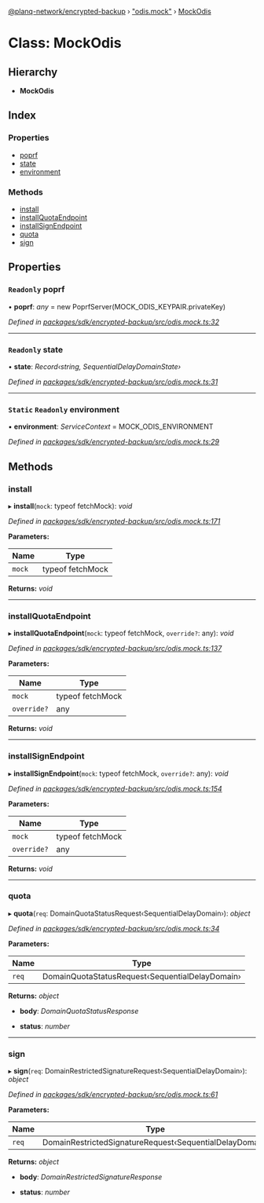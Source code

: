 [@planq-network/encrypted-backup](../README.md) › ["odis.mock"](../modules/_odis_mock_.md) › [MockOdis](_odis_mock_.mockodis.md)

# Class: MockOdis

## Hierarchy

* **MockOdis**

## Index

### Properties

* [poprf](_odis_mock_.mockodis.md#readonly-poprf)
* [state](_odis_mock_.mockodis.md#readonly-state)
* [environment](_odis_mock_.mockodis.md#static-readonly-environment)

### Methods

* [install](_odis_mock_.mockodis.md#install)
* [installQuotaEndpoint](_odis_mock_.mockodis.md#installquotaendpoint)
* [installSignEndpoint](_odis_mock_.mockodis.md#installsignendpoint)
* [quota](_odis_mock_.mockodis.md#quota)
* [sign](_odis_mock_.mockodis.md#sign)

## Properties

### `Readonly` poprf

• **poprf**: *any* = new PoprfServer(MOCK_ODIS_KEYPAIR.privateKey)

*Defined in [packages/sdk/encrypted-backup/src/odis.mock.ts:32](https://github.com/planq-network/planq-sdk/blob/master/packages/sdk/encrypted-backup/src/odis.mock.ts#L32)*

___

### `Readonly` state

• **state**: *Record‹string, SequentialDelayDomainState›*

*Defined in [packages/sdk/encrypted-backup/src/odis.mock.ts:31](https://github.com/planq-network/planq-sdk/blob/master/packages/sdk/encrypted-backup/src/odis.mock.ts#L31)*

___

### `Static` `Readonly` environment

▪ **environment**: *ServiceContext* = MOCK_ODIS_ENVIRONMENT

*Defined in [packages/sdk/encrypted-backup/src/odis.mock.ts:29](https://github.com/planq-network/planq-sdk/blob/master/packages/sdk/encrypted-backup/src/odis.mock.ts#L29)*

## Methods

###  install

▸ **install**(`mock`: typeof fetchMock): *void*

*Defined in [packages/sdk/encrypted-backup/src/odis.mock.ts:171](https://github.com/planq-network/planq-sdk/blob/master/packages/sdk/encrypted-backup/src/odis.mock.ts#L171)*

**Parameters:**

Name | Type |
------ | ------ |
`mock` | typeof fetchMock |

**Returns:** *void*

___

###  installQuotaEndpoint

▸ **installQuotaEndpoint**(`mock`: typeof fetchMock, `override?`: any): *void*

*Defined in [packages/sdk/encrypted-backup/src/odis.mock.ts:137](https://github.com/planq-network/planq-sdk/blob/master/packages/sdk/encrypted-backup/src/odis.mock.ts#L137)*

**Parameters:**

Name | Type |
------ | ------ |
`mock` | typeof fetchMock |
`override?` | any |

**Returns:** *void*

___

###  installSignEndpoint

▸ **installSignEndpoint**(`mock`: typeof fetchMock, `override?`: any): *void*

*Defined in [packages/sdk/encrypted-backup/src/odis.mock.ts:154](https://github.com/planq-network/planq-sdk/blob/master/packages/sdk/encrypted-backup/src/odis.mock.ts#L154)*

**Parameters:**

Name | Type |
------ | ------ |
`mock` | typeof fetchMock |
`override?` | any |

**Returns:** *void*

___

###  quota

▸ **quota**(`req`: DomainQuotaStatusRequest‹SequentialDelayDomain›): *object*

*Defined in [packages/sdk/encrypted-backup/src/odis.mock.ts:34](https://github.com/planq-network/planq-sdk/blob/master/packages/sdk/encrypted-backup/src/odis.mock.ts#L34)*

**Parameters:**

Name | Type |
------ | ------ |
`req` | DomainQuotaStatusRequest‹SequentialDelayDomain› |

**Returns:** *object*

* **body**: *DomainQuotaStatusResponse*

* **status**: *number*

___

###  sign

▸ **sign**(`req`: DomainRestrictedSignatureRequest‹SequentialDelayDomain›): *object*

*Defined in [packages/sdk/encrypted-backup/src/odis.mock.ts:61](https://github.com/planq-network/planq-sdk/blob/master/packages/sdk/encrypted-backup/src/odis.mock.ts#L61)*

**Parameters:**

Name | Type |
------ | ------ |
`req` | DomainRestrictedSignatureRequest‹SequentialDelayDomain› |

**Returns:** *object*

* **body**: *DomainRestrictedSignatureResponse*

* **status**: *number*
